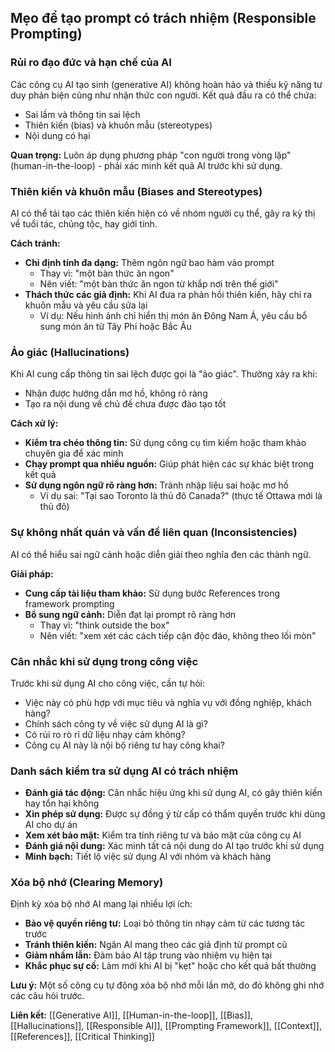 ## Mẹo để tạo prompt có trách nhiệm (Responsible Prompting)

### Rủi ro đạo đức và hạn chế của AI

Các công cụ AI tạo sinh (generative AI) không hoàn hảo và thiếu kỹ năng tư duy phản biện cũng như nhận thức con người. Kết quả đầu ra có thể chứa:

- Sai lầm và thông tin sai lệch
- Thiên kiến (bias) và khuôn mẫu (stereotypes)
- Nội dung có hại

**Quan trọng:** Luôn áp dụng phương pháp "con người trong vòng lặp" (human-in-the-loop) - phải xác minh kết quả AI trước khi sử dụng.

### Thiên kiến và khuôn mẫu (Biases and Stereotypes)

AI có thể tái tạo các thiên kiến hiện có về nhóm người cụ thể, gây ra kỳ thị về tuổi tác, chủng tộc, hay giới tính.

**Cách tránh:**

- **Chỉ định tính đa dạng:** Thêm ngôn ngữ bao hàm vào prompt
    - Thay vì: "một bàn thức ăn ngon"
    - Nên viết: "một bàn thức ăn ngon từ khắp nơi trên thế giới"
- **Thách thức các giả định:** Khi AI đưa ra phản hồi thiên kiến, hãy chỉ ra khuôn mẫu và yêu cầu sửa lại
    - Ví dụ: Nếu hình ảnh chỉ hiển thị món ăn Đông Nam Á, yêu cầu bổ sung món ăn từ Tây Phi hoặc Bắc Âu


### Ảo giác (Hallucinations)

Khi AI cung cấp thông tin sai lệch được gọi là "ảo giác". Thường xảy ra khi:

- Nhận được hướng dẫn mơ hồ, không rõ ràng
- Tạo ra nội dung về chủ đề chưa được đào tạo tốt

**Cách xử lý:**

- **Kiểm tra chéo thông tin:** Sử dụng công cụ tìm kiếm hoặc tham khảo chuyên gia để xác minh
- **Chạy prompt qua nhiều nguồn:** Giúp phát hiện các sự khác biệt trong kết quả
- **Sử dụng ngôn ngữ rõ ràng hơn:** Tránh nhập liệu sai hoặc mơ hồ
    - Ví dụ sai: "Tại sao Toronto là thủ đô Canada?" (thực tế Ottawa mới là thủ đô)


### Sự không nhất quán và vấn đề liên quan (Inconsistencies)

AI có thể hiểu sai ngữ cảnh hoặc diễn giải theo nghĩa đen các thành ngữ.

**Giải pháp:**

- **Cung cấp tài liệu tham khảo:** Sử dụng bước References trong framework prompting
- **Bổ sung ngữ cảnh:** Diễn đạt lại prompt rõ ràng hơn
    - Thay vì: "think outside the box"
    - Nên viết: "xem xét các cách tiếp cận độc đáo, không theo lối mòn"


### Cân nhắc khi sử dụng trong công việc

Trước khi sử dụng AI cho công việc, cần tự hỏi:

- Việc này có phù hợp với mục tiêu và nghĩa vụ với đồng nghiệp, khách hàng?
- Chính sách công ty về việc sử dụng AI là gì?
- Có rủi ro rò rỉ dữ liệu nhạy cảm không?
- Công cụ AI này là nội bộ riêng tư hay công khai?


### Danh sách kiểm tra sử dụng AI có trách nhiệm

- **Đánh giá tác động:** Cân nhắc hiệu ứng khi sử dụng AI, có gây thiên kiến hay tổn hại không
- **Xin phép sử dụng:** Được sự đồng ý từ cấp có thẩm quyền trước khi dùng AI cho dự án
- **Xem xét bảo mật:** Kiểm tra tính riêng tư và bảo mật của công cụ AI
- **Đánh giá nội dung:** Xác minh tất cả nội dung do AI tạo trước khi sử dụng
- **Minh bạch:** Tiết lộ việc sử dụng AI với nhóm và khách hàng


### Xóa bộ nhớ (Clearing Memory)

Định kỳ xóa bộ nhớ AI mang lại nhiều lợi ích:

- **Bảo vệ quyền riêng tư:** Loại bỏ thông tin nhạy cảm từ các tương tác trước
- **Tránh thiên kiến:** Ngăn AI mang theo các giả định từ prompt cũ
- **Giảm nhầm lẫn:** Đảm bảo AI tập trung vào nhiệm vụ hiện tại
- **Khắc phục sự cố:** Làm mới khi AI bị "kẹt" hoặc cho kết quả bất thường

**Lưu ý:** Một số công cụ tự động xóa bộ nhớ mỗi lần mở, do đó không ghi nhớ các câu hỏi trước.

**Liên kết:** [[Generative AI]], [[Human-in-the-loop]], [[Bias]], [[Hallucinations]], [[Responsible AI]], [[Prompting Framework]], [[Context]], [[References]], [[Critical Thinking]]


